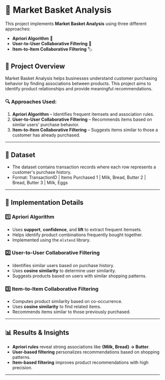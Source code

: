 # 🛒 Market Basket Analysis

This project implements **Market Basket Analysis** using three different approaches:

- **Apriori Algorithm** 🧩  
- **User-to-User Collaborative Filtering** 👥  
- **Item-to-Item Collaborative Filtering** 🏷️  

## 📌 Project Overview

Market Basket Analysis helps businesses understand customer purchasing behavior by finding associations between products. This project aims to identify product relationships and provide meaningful recommendations.

### 🔍 Approaches Used:
1. **Apriori Algorithm** – Identifies frequent itemsets and association rules.
2. **User-to-User Collaborative Filtering** – Recommends items based on similar users' purchase behavior.
3. **Item-to-Item Collaborative Filtering** – Suggests items similar to those a customer has already purchased.

---

## 📂 Dataset

- The dataset contains transaction records where each row represents a customer's purchase history.
- Format:
TransactionID | Items Purchased
1             | Milk, Bread, Butter
2             | Bread, Butter
3             | Milk, Eggs

---

## 🚀 Implementation Details

### **1️⃣ Apriori Algorithm**
- Uses **support**, **confidence**, and **lift** to extract frequent itemsets.
- Helps identify product combinations frequently bought together.
- Implemented using the `mlxtend` library.

### **2️⃣ User-to-User Collaborative Filtering**
- Identifies similar users based on purchase history.
- Uses **cosine similarity** to determine user similarity.
- Suggests products based on users with similar shopping patterns.

### **3️⃣ Item-to-Item Collaborative Filtering**
- Computes product similarity based on co-occurrence.
- Uses **cosine similarity** to find related items.
- Recommends items similar to those previously purchased.

---

## 📊 Results & Insights

- **Apriori rules** reveal strong associations like **{Milk, Bread} → Butter**.
- **User-based filtering** personalizes recommendations based on shopping patterns.
- **Item-based filtering** improves product recommendations with high precision.

---
